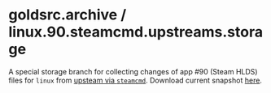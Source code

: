 # goldsrc.archive / linux.90.steamcmd.upstreams.storage
A special storage branch for collecting changes of app #90 (Steam HLDS) files for `linux` from [upsteam via `steamcmd`](https://developer.valvesoftware.com/wiki/SteamCMD).
Download current snapshot [here](../../archive/refs/heads/linux.90.steamcmd.upstreams.storage.zip).
